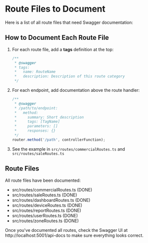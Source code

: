 # Route Files to Document

Here is a list of all route files that need Swagger documentation:

## How to Document Each Route File

1. For each route file, add a **tags** definition at the top:
   ```js
   /**
    * @swagger
    * tags:
    *   name: RouteName
    *   description: Description of this route category
    */
   ```

2. For each endpoint, add documentation above the route handler:
   ```js
   /**
    * @swagger
    * /path/to/endpoint:
    *   method:
    *     summary: Short description
    *     tags: [TagName]
    *     parameters: []
    *     responses: {}
    */
   router.method('/path', controllerFunction);
   ```

3. See the example in `src/routes/commercialRoutes.ts` and `src/routes/saleRoutes.ts`

## Route Files

All route files have been documented:

- src/routes/commercialRoutes.ts (DONE)
- src/routes/saleRoutes.ts (DONE)
- src/routes/dashboardRoutes.ts (DONE)
- src/routes/deviceRoutes.ts (DONE)
- src/routes/reportRoutes.ts (DONE)
- src/routes/userRoutes.ts (DONE)
- src/routes/zoneRoutes.ts (DONE)

Once you've documented all routes, check the Swagger UI at http://localhost:5001/api-docs to make sure everything looks correct. 